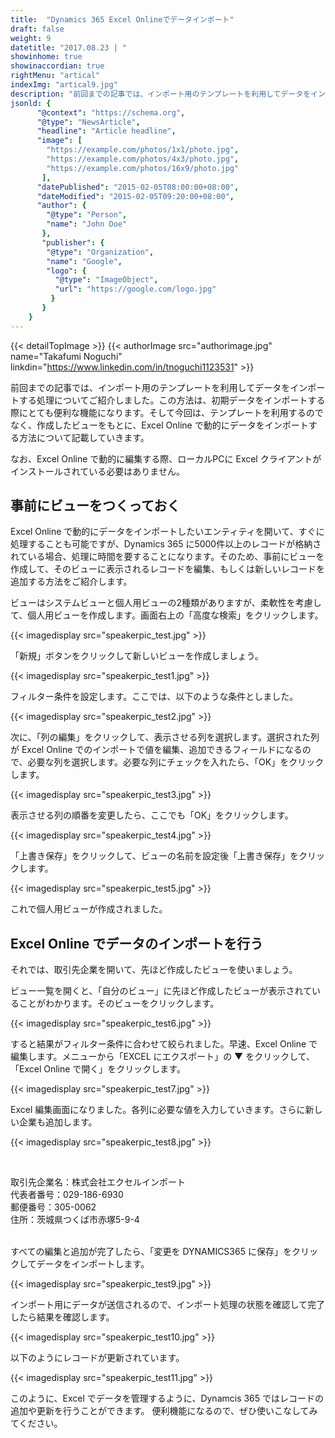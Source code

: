 ```yaml
---
title:  "Dynamics 365 Excel Onlineでデータインポート"
draft: false
weight: 9
datetitle: "2017.08.23 | "
showinhome: true
showinaccordian: true
rightMenu: "artical"
indexImg: "artical9.jpg"
description: "前回までの記事では、インポート用のテンプレートを利用してデータをインポートする処理についてご紹介しました。この方法は、初期データをインポートする際にとても便利な機能になります。そして今回は、テンプレートを利用するのでなく、作成したビューをもとに、Excel Online で動的にデータをインポートする方法について記載していきます。"
jsonld: {
      "@context": "https://schema.org",
      "@type": "NewsArticle",
      "headline": "Article headline",
      "image": [
        "https://example.com/photos/1x1/photo.jpg",
        "https://example.com/photos/4x3/photo.jpg",
        "https://example.com/photos/16x9/photo.jpg"
       ],
      "datePublished": "2015-02-05T08:00:00+08:00",
      "dateModified": "2015-02-05T09:20:00+08:00",
      "author": {
        "@type": "Person",
        "name": "John Doe"
       },
       "publisher": {
        "@type": "Organization",
        "name": "Google",
        "logo": {
          "@type": "ImageObject",
          "url": "https://google.com/logo.jpg"
         }
       }
    }
---
```

{{< detailTopImage >}}
{{< authorImage src="authorimage.jpg" name="Takafumi Noguchi" linkdin="https://www.linkedin.com/in/tnoguchi1123531" >}}
<!-- Intro  -->
前回までの記事では、インポート用のテンプレートを利用してデータをインポートする処理についてご紹介しました。この方法は、初期データをインポートする際にとても便利な機能になります。そして今回は、テンプレートを利用するのでなく、作成したビューをもとに、Excel Online で動的にデータをインポートする方法について記載していきます。

なお、Excel Online で動的に編集する際、ローカルPCに Excel クライアントがインストールされている必要はありません。


## 事前にビューをつくっておく
Excel Online で動的にデータをインポートしたいエンティティを開いて、すぐに処理することも可能ですが、Dynamics 365 に5000件以上のレコードが格納されている場合、処理に時間を要することになります。そのため、事前にビューを作成して、そのビューに表示されるレコードを編集、もしくは新しいレコードを追加する方法をご紹介します。

ビューはシステムビューと個人用ビューの2種類がありますが、柔軟性を考慮して、個人用ビューを作成します。画面右上の「高度な検索」をクリックします。
<!-- Image= speakerpic_test.jpg -->
{{< imagedisplay src="speakerpic_test.jpg" >}}

「新規」ボタンをクリックして新しいビューを作成しましょう。
<!-- Image- speakerpic_test1.jpg -->
{{< imagedisplay src="speakerpic_test1.jpg" >}}


フィルター条件を設定します。ここでは、以下のような条件としました。
<!-- Image= speakerpic_test2.jpg -->
{{< imagedisplay src="speakerpic_test2.jpg" >}}


次に、「列の編集」をクリックして、表示させる列を選択します。選択された列が Excel Online でのインポートで値を編集、追加できるフィールドになるので、必要な列を選択します。必要な列にチェックを入れたら、「OK」をクリックします。
<!-- Image= speakerpic_test3.jpg -->
{{< imagedisplay src="speakerpic_test3.jpg" >}}


表示させる列の順番を変更したら、ここでも「OK」をクリックします。
<!-- Image= speakerpic_test4.jpg -->
{{< imagedisplay src="speakerpic_test4.jpg" >}}


「上書き保存」をクリックして、ビューの名前を設定後「上書き保存」をクリックします。
<!-- Image= speakerpic_test5.jpg -->
{{< imagedisplay src="speakerpic_test5.jpg" >}}


これで個人用ビューが作成されました。

## Excel Online でデータのインポートを行う
それでは、取引先企業を開いて、先ほど作成したビューを使いましょう。

ビュー一覧を開くと、「自分のビュー」に先ほど作成したビューが表示されていることがわかります。そのビューをクリックします。
<!-- Image= speakerpic_test6.jpg -->
{{< imagedisplay src="speakerpic_test6.jpg" >}}


すると結果がフィルター条件に合わせて絞られました。早速、Excel Online で編集します。メニューから「EXCEL にエクスポート」の ▼ をクリックして、「Excel Online で開く」をクリックします。
<!-- Image= speakerpic_test7.jpg -->
{{< imagedisplay src="speakerpic_test7.jpg" >}}


Excel 編集画面になりました。各列に必要な値を入力していきます。さらに新しい企業も追加します。
<!-- Image= speakerpic_test8.jpg -->
{{< imagedisplay src="speakerpic_test8.jpg" >}}     

&nbsp;

取引先企業名：株式会社エクセルインポート    
代表者番号：029-186-6930    
郵便番号：305-0062    
住所：茨城県つくば市赤塚5-9-4       
&nbsp;

すべての編集と追加が完了したら、「変更を DYNAMICS365 に保存」をクリックしてデータをインポートします。
<!-- Image= speakerpic_test9.jpg -->
{{< imagedisplay src="speakerpic_test9.jpg" >}}

インポート用にデータが送信されるので、インポート処理の状態を確認して完了したら結果を確認します。
<!-- Image= speakerpic_test10.jpg -->
{{< imagedisplay src="speakerpic_test10.jpg" >}}


以下のようにレコードが更新されています。
<!-- Image= speakerpic_test11.jpg -->
{{< imagedisplay src="speakerpic_test11.jpg" >}}


このように、Excel でデータを管理するように、Dynamcis 365 ではレコードの追加や更新を行うことができます。
便利機能になるので、ぜひ使いこなしてみてください。      
&nbsp; 